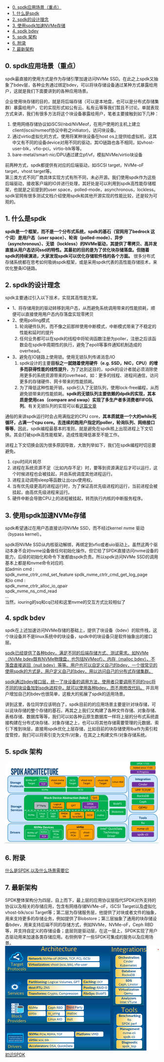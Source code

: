 <!-- TOC -->

- [0. spdk应用场景（重点）](#0-spdk应用场景重点)
- [1. 什么是spdk](#1-什么是spdk)
- [2. spdk的设计理念](#2-spdk的设计理念)
- [3. 使用spdk加速NVMe存储](#3-使用spdk加速nvme存储)
- [4. spdk bdev](#4-spdk-bdev)
- [5. spdk 架构](#5-spdk-架构)
- [6. 附录](#6-附录)
- [7. 最新架构](#7-最新架构)

<!-- /TOC -->

## 0. spdk应用场景（重点）
spdk最直接的使用方式是作为存储引擎加速访问NVMe SSD。在此之上spdk又抽象了bdev层，各种业务通过绑定bdev，可以将块存储设备通过某种方式暴露给用户，这就是我们下面要讲到的各种应用场景。

企业使用块存储的目的，就是将后端存储（可以是本地盘，也可以是分布式存储集群）暴露给用户，它的实现形式如公有云、私有云等等我们暂且不讨论。单就表现方式来讲，我们有很多方法将这个块设备暴露给用户，笔者主要接触到如下几种：

1. 使用网络存储协议如iSCSI/nbd/NVMeof，在用户使用的主机上建立client(iscsi/nvmeof协议中称之initiator)，访问块设备。
2. 通过virtio虚拟化的方式，使用将某种块设备在host os上提供给虚拟机，这其中又有不同的设备device对用不同的驱动，其IO链路也各不相同，如vhost-user-blk，vfio-pci，virtio-blk等等。  
3. bare-metal/smart-nic/DPU通过建立pf/vf，模拟NVMe/virtio块设备  

前两种方式，spdk都提供有对应的后端驱动，如iSCSI target，NVMe-oF target，vhost target等。  
第三类方式不同厂商具体实现方式有所不同，未必开源。我们使用spdk作为这些后端驱动，接收客户端的IO并进行处理，其好处是可以利用到spdk高性能存储框架，也就是之前提到的user space，polled-mode，asynchronous，lockless。  
spdk官网有很多测试文档介绍使用spdk和其他开源实现的性能比较，还是较为可观的。

## 1. 什么是spdk
**spdk是一个框架，而不是一个分布式系统，spdk的基石（官网用了bedrock 这个词）是用户态（user space）、轮询（polled-mode）、异步（asynchronous）、无锁（lockless）的NVMe驱动，其提供了零拷贝、高并发直接从用户态访问ssd的特性。其最初的目的是为了优化块存储落盘。但随着spdk的持续演进，大家发现spdk可以优化存储软件栈的各个方面。**
很多分布式存储系统都在思考如何吸纳spdk框架，或是采用spdk代表的高性能存储技术，来优化整条IO链路。

## 2. spdk的设计理念
spdk主要通过引入以下技术，实现其高性能方案。  

* 1、将存储用到的驱动转移到用户态，从而避免系统调用带来的性能损耗，顺便可以直接使用用户态内存落盘实现零拷贝  
* 2、使用polling模式  
  1. 轮询硬件队列，而不像之前那样使用中断模式，中断模式带来了不稳定的性能和延时的提升  
  2. 任何业务都可以在spdk的线程中将轮询函数注册为poller，注册之后该函数会在spdk中周期性的执行，避免了epoll等事件通知机制造成的overhead。  
* 3、避免在IO链路上使用锁。使用无锁队列传递消息/IO    
  1. spdk设计的主要**目标之一就随着使用硬件（e.g. SSD，NIC，CPU）的增多而获得性能的线性提升**，为了达到这目的，spdk的设计者就必须消除使用更多的系统资源带来的overhead，如：更多的线程、进程间通信，访问更多的存储硬件、网卡带来的性能损耗。
  2. 为了降低这种性能开销，spdk引入了无锁队列，使用lock-free编程，从而避免锁带来的性能损耗。**spdk的无锁队列主要依赖的dpdk的实现，其本质是使用cas（compare and swap）实现了多生产者多消费者FIFO队列**。有关无锁队列的实现可以看[这篇文章](https://blog.csdn.net/chen98765432101/article/details/69367633)

通俗的来讲spdk运行时会占用满指定的CPU core，**其本质就是一个大的while死循环，占满一个cpu core。去连续的跑用户指定的poller，轮询队列、网络接口等等**。因此，spdk编程最基本的准则，就是避免在spdk核上出现进程上下文切换。其会打破spdk高性能框架，造成性能降低甚至不能工作。

进程上下文切换会因为很多原因导致，大致列举如下，我们在spdk编程时切忌要避免。
1. cpu时间片耗尽  
2. 进程在系统资源不足（比如内存不足）时，要等到资源满足后才可以运行，这个时候进程也会被挂起，并由系统调度其他进程运行。  
3. 进程主动调用sleep等函数让出cpu使用权。
4. 当有优先级更高的进程运行时，为了保证高优先级进程的运行，当前进程会被挂起，由高优先级进程来运行。
5. 硬件中断会导致CPU上的进程被挂起，转而执行内核的中断服务程序。

## 3. 使用spdk加速NVMe存储
spdk希望通过在用户态直接访问NVMe SSD，而不经过kernel nvme 驱动（bypass kernel）。  

spdk将NVMe SSD从内核驱动解绑，再绑定到vfio或者uio驱动上。虽然这两个驱动本身不会对nvme设备做任何初始化操作。但它给了SPDK直接访问nvme设备的能力，后续的初始化和命令下发都由spdk负责。所以spdk访问NVMe SSD的调用基本上都是和nvme命令对应的.    
如admin cmd :  
spdk_nvme_ctrlr_cmd_set_feature spdk_nvme_ctrlr_cmd_get_log_page     
和io cmd :  
spdk_nvme_ctrlr_alloc_io_qpair   
spdk_nvme_ns_cmd_read  
...  
当然，iouring的sq和cq已经和这里nvme的交互方式比较相似了  

## 4. spdk bdev
spdk在上述加速访问NVMe存储的基础上，提供了块设备（bdev）的软件栈，这个块设备并不是linux系统中的块设备，spdk中的块设备只是软件抽象出的接口层。

<u>spdk已经提供了各种bdev，满足不同的后端存储方式、测试需求。如NVMe（NVMe bdev既有NVMe物理盘，也包括NVMeof）、内存（malloc bdev）、不落盘直接返回（null bdev）等等。用户也可以自定义自己的bdev，一个很常见的使用spdk的方式是，用户定义自己的bdev，用以访问自己的分布式存储集群。</u>

<u>spdk通过bdev接口层，统一了块设备的调用方法，使用者只要调用不同的rpc将不同的块设备加到spdk进程中，就可以使用各种bdev，而不用修改代码。</u>  并且用户增加自己的bdev也很简单，这极大的拓展了spdk的适用场景。

讲到这里，各位同学应该明白了，spdk目前的的应用场景主要是针对块存储，可以说块存储的整个存储的基石，再其之上我们又构建了各种文件存储、对象存储、表格存储、数据库等等，我们可以如各种云原生数据库一样将上层的分布式系统直接构建在分布式块存储、对象存储之上，也可以将其他存储需要管理的元数据、索引下推到块层，直接用spdk优化上层存储，比如目前的块存储使用lba作为索引粒度管控，我们可以将索引变为文件/对象，在其之上构建文件/对象存储系统。

## 5. spdk 架构
![picture 4](../../z_images/spdk-architecture.png)   


## 6. 附录
[什么是SPDK,以及什么场景需要它](https://zhuanlan.zhihu.com/p/362978954)


## 7. 最新架构
SPDK整体架构分为四层，自上而下，最上层的应用协议层指代SPDK对外支持的协议以及相关的存储应用，包含有网络存储NVMe-oF，iSCSI Target以及虚拟化vhost-blk/scsi Target等；第二层为存储服务层，他提供了对块或者文件的抽象，用来支持更多的存储业务，例如提供了Blobstore；第三层抽象了通用的块存储设备bdev，用来支持后端不同的存储方式，例如NVMe，NVMe-oF，Ceph RBD等，并支持自定义的存储设备；底层则是驱动层，在这一层上，SPDK实现了用户态驱动用来加速各类存储应用。右侧例举了一些SPDK可集成的服务以及应用场景。
![spdk-architecture-2022](../../z_images/spdk-architecture-2022) 
[初识SPDK](https://mp.weixin.qq.com/s/VdCSfAs7Jml8YZFjOXNkXQ)